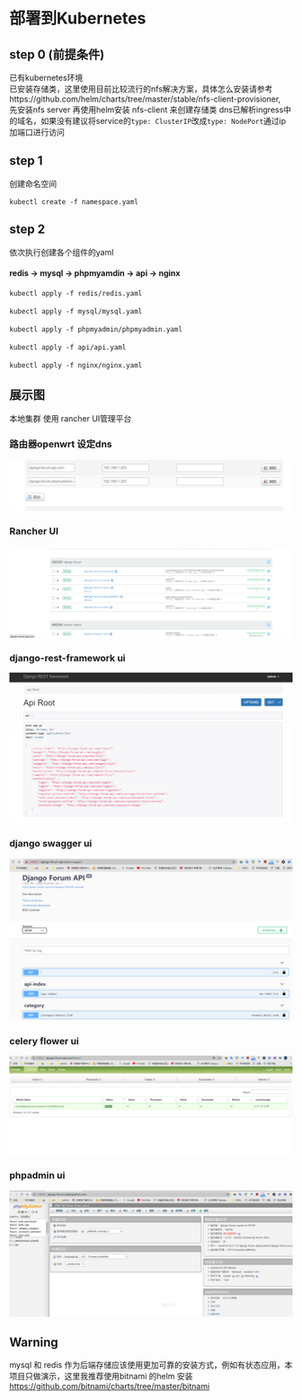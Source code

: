 # 部署到Kubernetes

## step 0 (前提条件)
已有kubernetes环境  
已安装存储类，这里使用目前比较流行的nfs解决方案，具体怎么安装请参考https://github.com/helm/charts/tree/master/stable/nfs-client-provisioner,  
先安装nfs server 再使用helm安装 nfs-client 来创建存储类
dns已解析ingress中的域名，如果没有建议将service的```type: ClusterIP```改成```type: NodePort```通过ip加端口进行访问



## step 1 

创建命名空间
```
kubectl create -f namespace.yaml
```

## step 2 

依次执行创建各个组件的yaml   

#### redis -> mysql -> phpmyamdin -> api -> nginx

```
kubectl apply -f redis/redis.yaml

kubectl apply -f mysql/mysql.yaml

kubectl apply -f phpmyadmin/phpmyadmin.yaml

kubectl apply -f api/api.yaml

kubectl apply -f nginx/nginx.yaml
```

## 展示图 
本地集群 使用 rancher UI管理平台

### 路由器openwrt 设定dns

![k8s-dns](../images/k8s-dns.png)

### Rancher UI

![k8s-all](../images/k8s-all.png)

### django-rest-framework ui

![k8s-django](../images/k8s-django.png)

### django swagger ui

![k8s-api-swagger](../images/k8s-api-swagger.png)

### celery flower ui

![k8s-flower](../images/k8s-flower.png)

### phpadmin ui

![k8s-flower](../images/k8s-phpamdin.png)


## Warning 

mysql 和 redis 作为后端存储应该使用更加可靠的安装方式，例如有状态应用，本项目只做演示，这里我推荐使用bitnami 的helm 安装  
https://github.com/bitnami/charts/tree/master/bitnami
